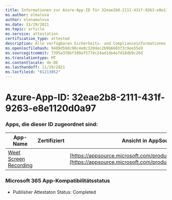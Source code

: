 ```yaml
---
title: Informationen zur Azure-App-ID für 32eae2b8-2111-431f-9263-e8e1120d0a97
ms.author: elmalova
author: elenamalova
ms.date: 11/29/2021
ms.topic: article
ms.service: attestation
certification_type: attested
description: Alle verfügbaren Sicherheits- und Complianceinformationen für 32eae2b8-2111-431f-9263-e8e1120d0a97.
ms.openlocfilehash: 9489d59dc90c4e0c320dec2b9b6603f3c9ee55e9
ms.sourcegitcommit: 7395a3f8bf109af577dc24ad1de4e7d18db9c26d
ms.translationtype: MT
ms.contentlocale: de-DE
ms.lasthandoff: 11/29/2021
ms.locfileid: "61213852"
---
```

# <a name="azure-app-id-32eae2b8-2111-431f-9263-e8e1120d0a97"></a>Azure-App-ID: 32eae2b8-2111-431f-9263-e8e1120d0a97


### <a name="apps-associated-with-this-id"></a>Apps, die dieser ID zugeordnet sind:
| **App-Name** | **Zertifiziert** | **Ansicht in AppSource** |
|--------------|---------------|-----------------------|
| [Weet Screen Recording](https://docs.microsoft.com/microsoft-365-app-certification/forward/WA200003284) |  | [https://appsource.microsoft.com/product/office/WA200003284](https://appsource.microsoft.com/product/office/WA200003284) |

### <a name="microsoft-365-app-compliance-status"></a>Microsoft 365 App-Kompatibilitätsstatus
- Publisher Attestaton Status: Completed
